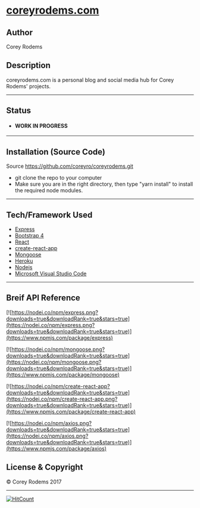 # [coreyrodems.com](https://coreyrodems.herokuapp.com/ "coreyrodems test server")

## Author
Corey Rodems

## Description
coreyrodems.com is a personal blog and social media hub for Corey Rodems' projects.


---
## Status
- #### WORK IN PROGRESS

---
## Installation (Source Code)
Source https://github.com/coreyro/coreyrodems.git
- git clone the repo to your computer
- Make sure you are in the right directory, then type "yarn install" to install the required node modules. 

---
## Tech/Framework Used

- [Express](https://expressjs.com/ "express")
- [Bootstrap 4](http://getbootstrap.com/ "bootstrap")
- [React](https://reactjs.org/ "react")
- [create-react-app](https://github.com/facebookincubator/create-react-app "create-react-app")
- [Mongoose](http://mongoosejs.com/ "mongoose")
- [Heroku](https://heroku.com "heroku")
- [Nodejs](https://nodejs.org/en/ "Nodejs")
- [Microsoft Visual Studio Code](https://code.visualstudio.com/ "Visual Studio Code")


---
## Breif API Reference
[![https://nodei.co/npm/express.png?downloads=true&downloadRank=true&stars=true](https://nodei.co/npm/express.png?downloads=true&downloadRank=true&stars=true)](https://www.npmjs.com/package/express)

[![https://nodei.co/npm/mongoose.png?downloads=true&downloadRank=true&stars=true](https://nodei.co/npm/mongoose.png?downloads=true&downloadRank=true&stars=true)](https://www.npmjs.com/package/mongoose)

[![https://nodei.co/npm/create-react-app?downloads=true&downloadRank=true&stars=true](https://nodei.co/npm/create-react-app.png?downloads=true&downloadRank=true&stars=true)](https://www.npmjs.com/package/create-react-app)

[![https://nodei.co/npm/axios.png?downloads=true&downloadRank=true&stars=true](https://nodei.co/npm/axios.png?downloads=true&downloadRank=true&stars=true)](https://www.npmjs.com/package/axios)



## License & Copyright
© Corey Rodems 2017


---

[![HitCount](http://hits.dwyl.io/coreyro/coreyrodems.svg)](http://hits.dwyl.io/coreyro/gordonsbbq)
